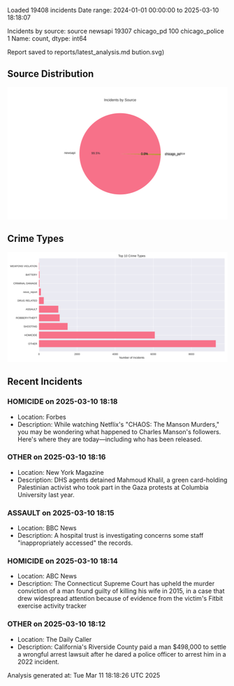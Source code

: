 
Loaded 19408 incidents
Date range: 2024-01-01 00:00:00 to 2025-03-10 18:18:07

Incidents by source:
source
newsapi           19307
chicago_pd          100
chicago_police        1
Name: count, dtype: int64

Report saved to reports/latest_analysis.md
bution.svg)

## Source Distribution
![Source Distribution](images/source_distribution.svg)

## Crime Types
![Crime Types](images/crime_types.svg)

## Recent Incidents

### HOMICIDE on 2025-03-10 18:18
- Location: Forbes
- Description: While watching Netflix's "CHAOS: The Manson Murders," you may be wondering what happened to Charles Manson's followers. Here's where they are today—including who has been released.


### OTHER on 2025-03-10 18:16
- Location: New York Magazine
- Description: DHS agents detained Mahmoud Khalil, a green card-holding Palestinian activist who took part in the Gaza protests at Columbia University last year.


### ASSAULT on 2025-03-10 18:15
- Location: BBC News
- Description: A hospital trust is investigating concerns some staff "inappropriately accessed" the records.


### HOMICIDE on 2025-03-10 18:14
- Location: ABC News
- Description: The Connecticut Supreme Court has upheld the murder conviction of a man found guilty of killing his wife in 2015, in a case that drew widespread attention because of evidence from the victim's Fitbit exercise activity tracker


### OTHER on 2025-03-10 18:12
- Location: The Daily Caller
- Description: California's Riverside County paid a man $498,000 to settle a wrongful arrest lawsuit after he dared a police officer to arrest him in a 2022 incident.

Analysis generated at: Tue Mar 11 18:18:26 UTC 2025
